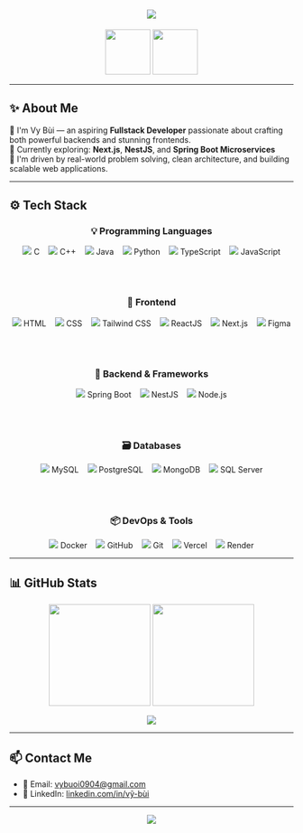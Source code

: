 <!-- Hiệu ứng typing -->
<h1 align="center">
  <img src="https://readme-typing-svg.herokuapp.com?font=Fira+Code&duration=2500&pause=1000&center=true&vCenter=true&width=435&lines=Hi%2C+I'm+Vy+Bui+%F0%9F%91%8B;A+Passionate+Fullstack+Developer" />
</h1>

<!-- Thêm animation vui nhộn -->
<p align="center">
  <img src="https://media.giphy.com/media/13HgwGsXF0aiGY/giphy.gif" height="80"/>
  <img src="https://media.giphy.com/media/hvRJCLFzcasrR4ia7z/giphy.gif" height="80"/>
</p>

---

## ✨ About Me

🔭 I'm Vy Bùi — an aspiring **Fullstack Developer** passionate about crafting both powerful backends and stunning frontends.  
🌱 Currently exploring: **Next.js**, **NestJS**, and **Spring Boot Microservices**  
🎯 I'm driven by real-world problem solving, clean architecture, and building scalable web applications.

---

## ⚙️ Tech Stack

<div align="center">

### 💡 Programming Languages  
<img src="https://skillicons.dev/icons?i=c" /> C &nbsp;&nbsp;
<img src="https://skillicons.dev/icons?i=cpp" /> C++ &nbsp;&nbsp;
<img src="https://skillicons.dev/icons?i=java" /> Java &nbsp;&nbsp;
<img src="https://skillicons.dev/icons?i=py" /> Python &nbsp;&nbsp;
<img src="https://skillicons.dev/icons?i=ts" /> TypeScript &nbsp;&nbsp;
<img src="https://skillicons.dev/icons?i=js" /> JavaScript  

<br/><br/>

### 🧩 Frontend  
<img src="https://skillicons.dev/icons?i=html" /> HTML &nbsp;&nbsp;
<img src="https://skillicons.dev/icons?i=css" /> CSS &nbsp;&nbsp;
<img src="https://skillicons.dev/icons?i=tailwind" /> Tailwind CSS &nbsp;&nbsp;
<img src="https://skillicons.dev/icons?i=react" /> ReactJS &nbsp;&nbsp;
<img src="https://skillicons.dev/icons?i=nextjs" /> Next.js &nbsp;&nbsp;
<img src="https://skillicons.dev/icons?i=figma" /> Figma  

<br/><br/>

### 🔧 Backend & Frameworks  
<img src="https://skillicons.dev/icons?i=spring" /> Spring Boot &nbsp;&nbsp;
<img src="https://skillicons.dev/icons?i=nestjs" /> NestJS &nbsp;&nbsp;
<img src="https://skillicons.dev/icons?i=nodejs" /> Node.js  

<br/><br/>

### 🗃️ Databases  
<img src="https://skillicons.dev/icons?i=mysql" /> MySQL &nbsp;&nbsp;
<img src="https://skillicons.dev/icons?i=postgres" /> PostgreSQL &nbsp;&nbsp;
<img src="https://skillicons.dev/icons?i=mongodb" /> MongoDB &nbsp;&nbsp;
<img src="https://img.shields.io/badge/SQL_Server-CC2927?style=flat&logo=microsoft-sql-server&logoColor=white" /> SQL Server  

<br/><br/>

### 📦 DevOps & Tools  
<img src="https://skillicons.dev/icons?i=docker" /> Docker &nbsp;&nbsp;
<img src="https://skillicons.dev/icons?i=github" /> GitHub &nbsp;&nbsp;
<img src="https://skillicons.dev/icons?i=git" /> Git &nbsp;&nbsp;
<img src="https://skillicons.dev/icons?i=vercel" /> Vercel &nbsp;&nbsp;
<img src="https://img.shields.io/badge/Render-2D3748?style=flat&logo=render&logoColor=white" /> Render  

</div>

---

## 📊 GitHub Stats

<p align="center">
  <img height="180em" src="https://github-readme-stats.vercel.app/api?username=VyBui13&show_icons=true&theme=radical" />
  <img height="180em" src="https://github-readme-stats.vercel.app/api/top-langs/?username=VyBui13&layout=compact&theme=radical" />
</p>

<p align="center">
  <img src="https://github-readme-streak-stats.herokuapp.com?user=VyBui13&theme=radical&hide_border=true" />
</p>

---

## 📫 Contact Me

- 📧 Email: [vybuoi0904@gmail.com](mailto:vybuoi0904@gmail.com)  
- 🔗 LinkedIn: [linkedin.com/in/vỹ-bùi](https://www.linkedin.com/in/v%E1%BB%B9-b%C3%B9i-undefined-719950273/)

---

<p align="center">
  <img src="https://capsule-render.vercel.app/api?type=waving&color=0:7F7FD5,50:86A8E7,100:91EAE4&height=120&section=footer"/>
</p>

